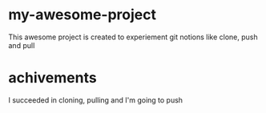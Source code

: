 # my-awesome-project
This awesome project is created to experiement git notions like clone, push and pull
# achivements
I succeeded in cloning, pulling and I'm going to push